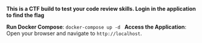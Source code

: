 **This is a CTF build to test your code review skills.
Login in the application to find the flag**

**Run Docker Compose**: ```docker-compose up -d ```
**Access the Application**: Open your browser and navigate to `http://localhost`.
